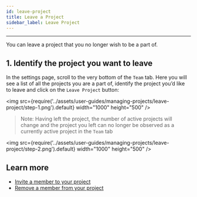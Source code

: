 ```yaml
---
id: leave-project
title: Leave a Project
sidebar_label: Leave Project
---
```


---

You can leave a project that you no longer wish to be a part of.

## 1. Identify the project you want to leave

In the settings page, scroll to the very bottom of the `Team` tab. Here you will see a list of all the projects you are a part of, identify the project you’d like to leave and click on the `Leave Project` button:

<img src={require('../assets/user-guides/managing-projects/leave-project/step-1.png').default} width="1000" height="500" />

> Note: Having left the project, the number of active projects will change and the project you left can no longer be observed as a currently active project in the `Team` tab

<img src={require('../assets/user-guides/managing-projects/leave-project/step-2.png').default} width="1000" height="500" />

## Learn more

- [Invite a member to your project](invite-team-member.md)
- [Remove a member from your project](remove-team-member.md)
